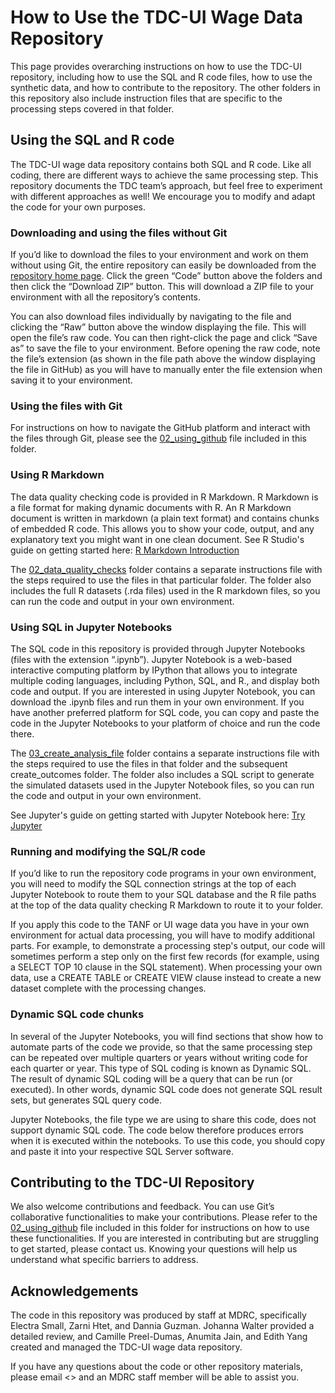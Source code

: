 # How to Use the TDC-UI Wage Data Repository

This page provides overarching instructions on how to use the TDC-UI repository, including how to use the SQL and R code files, how to use the synthetic data, and how to contribute to the repository. The other folders in this repository also include instruction files that are specific to the processing steps covered in that folder.

## Using the SQL and R code
The TDC-UI wage data repository contains both SQL and R code. Like all coding, there are different ways to achieve the same processing step. This repository documents the TDC team’s approach, but feel free to experiment with different approaches as well! We encourage you to modify and adapt the code for your own purposes.

### Downloading and using the files without Git
If you’d like to download the files to your environment and work on them without using Git, the entire repository can easily be downloaded from the [repository home page](https://github.com/MDRCNY/TDC-UI). Click the green “Code” button above the folders and then click the “Download ZIP” button. This will download a ZIP file to your environment with all the repository’s contents.

You can also download files individually by navigating to the file and clicking the “Raw” button above the window displaying the file. This will open the file’s raw code. You can then right-click the page and click “Save as” to save the file to your environment. Before opening the raw code, note the file’s extension (as shown in the file path above the window displaying the file in GitHub) as you will have to manually enter the file extension when saving it to your environment.

### Using the files with Git
For instructions on how to navigate the GitHub platform and interact with the files through Git, please see the [02_using_github](https://github.com/MDRCNY/TDC-UI/blob/main/00_how_to_use_this_repository/02_using_github.md) file included in this folder. 

### Using R Markdown
The data quality checking code is provided in R Markdown. R Markdown is a file format for making dynamic documents with R. An R Markdown document is written in markdown (a plain text format) and contains chunks of embedded R code. This allows you to show your code, output, and any explanatory text you might want in one clean document. See R Studio's guide on getting started here: [R Markdown Introduction](https://rmarkdown.rstudio.com/lesson-1.html)

The [02_data_quality_checks](https://github.com/MDRCNY/TDC-UI/tree/main/02_data_quality_checks) folder contains a separate instructions file with the steps required to use the files in that particular folder. The folder also includes the full R datasets (.rda files) used in the R markdown files, so you can run the code and output in your own environment.

### Using SQL in Jupyter Notebooks
The SQL code in this repository is provided through Jupyter Notebooks (files with the extension “.ipynb”). Jupyter Notebook is a web-based interactive computing platform by IPython that allows you to integrate multiple coding languages, including Python, SQL, and R., and display both code and output. If you are interested in using Jupyter Notebook, you can download the .ipynb files and run them in your own environment. If you have another preferred platform for SQL code, you can copy and paste the code in the Jupyter Notebooks to your platform of choice and run the code there.

The [03_create_analysis_file](https://github.com/MDRCNY/TDC-UI/tree/main/03_create_analysis_file) folder contains a separate instructions file with the steps required to use the files in that folder and the subsequent create_outcomes folder. The folder also includes a SQL script to generate the simulated datasets used in the Jupyter Notebook files, so you can run the code and output in your own environment.

See Jupyter's guide on getting started with Jupyter Notebook here: [Try Jupyter](https://docs.jupyter.org/en/latest/start/index.html)

### Running and modifying the SQL/R code
If you’d like to run the repository code programs in your own environment, you will need to modify the SQL connection strings at the top of each Jupyter Notebook to route them to your SQL database and the R file paths at the top of the data quality checking R Markdown to route it to your folder. 

If you apply this code to the TANF or UI wage data you have in your own environment for actual data processing, you will have to modify additional parts. For example, to demonstrate a processing step's output, our code will sometimes perform a step only on the first few records (for example, using a SELECT TOP 10 clause in the SQL statement). When processing your own data, use a CREATE TABLE or CREATE VIEW clause instead to create a new dataset complete with the processing changes.

### Dynamic SQL code chunks
In several of the Jupyter Notebooks, you will find sections that show how to automate parts of the code we provide, so that the same processing step can be repeated over multiple quarters or years without writing code for each quarter or year. This type of SQL coding is known as Dynamic SQL. The result of dynamic SQL coding will be a query that can be run (or executed). In other words, dynamic SQL code does not generate SQL result sets, but generates SQL query code.

Jupyter Notebooks, the file type we are using to share this code, does not support dynamic SQL code. The code below therefore produces errors when it is executed within the notebooks. To use this code, you should copy and paste it into your respective SQL Server software.

## Contributing to the TDC-UI Repository
We also welcome contributions and feedback. You can use Git’s collaborative functionalities to make your contributions. Please refer to the [02_using_github](https://github.com/MDRCNY/TDC-UI/blob/main/00_how_to_use_this_repository/02_using_github.md) file included in this folder for instructions on how to use these functionalities. If you are interested in contributing but are struggling to get started, please contact us. Knowing your questions will help us understand what specific barriers to address.

## Acknowledgements
The code in this repository was produced by staff at MDRC, specifically Electra Small, Zarni Htet, and Dannia Guzman. Johanna Walter provided a detailed review, and Camille Preel-Dumas, Anumita Jain, and Edith Yang created and managed the TDC-UI wage data repository.

If you have any questions about the code or other repository materials, please email <> and an MDRC staff member will be able to assist you. 
